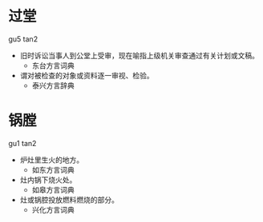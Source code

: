 # 过堂
gu5 tan2
+ 旧时诉讼当事人到公堂上受审，现在喻指上级机关审查通过有关计划或文稿。
  * 东台方言词典
+ 谓对被检查的对象或资料逐一审视、检验。
  * 泰兴方言辞典

# 锅膛
gu1 tan2
+ 炉灶里生火的地方。
  * 如东方言词典
+ 灶内锅下烧火处。
  * 如皋方言词典
+ 灶或锅腔投放燃料燃烧的部分。
  * 兴化方言词典
